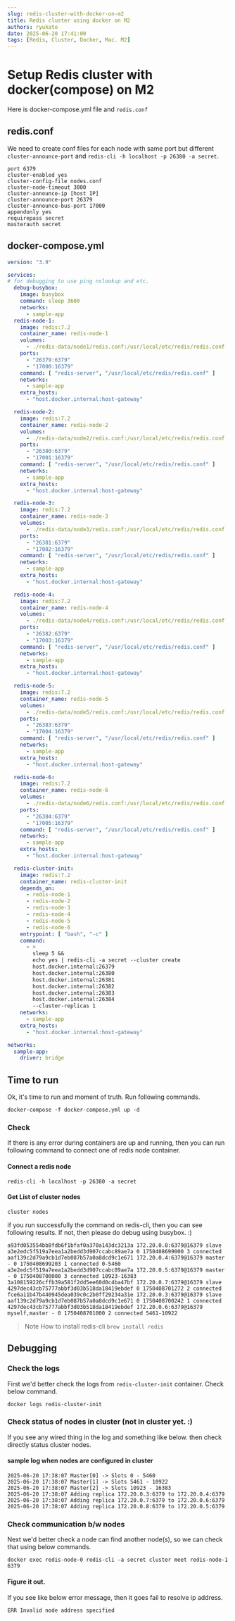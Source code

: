 ```yaml
---
slug: redis-cluster-with-docker-on-m2 
title: Redis cluster using docker on M2 
authors: ryukato
date: 2025-06-20 17:41:00
tags: [Redis, Cluster, Docker, Mac. M2]
---
```


# Setup Redis cluster with docker(compose) on M2
Here is docker-compose.yml file and `redis.conf`

## redis.conf
We need to create conf files for each node with same port but different `cluster-announce-port` and `redis-cli -h localhost -p 26380 -a secret`.

```text
port 6379
cluster-enabled yes
cluster-config-file nodes.conf
cluster-node-timeout 3000
cluster-announce-ip [host IP]
cluster-announce-port 26379
cluster-announce-bus-port 17000
appendonly yes
requirepass secret
masterauth secret
```

## docker-compose.yml
```yml
version: "3.9"

services:
# for debugging to use ping nslookup and etc.
  debug-busybox:
    image: busybox
    command: sleep 3600
    networks:
      - sample-app
  redis-node-1:
    image: redis:7.2
    container_name: redis-node-1
    volumes:
      - ./redis-data/node1/redis.conf:/usr/local/etc/redis/redis.conf
    ports:
      - "26379:6379"
      - "17000:16379"
    command: [ "redis-server", "/usr/local/etc/redis/redis.conf" ]
    networks:
      - sample-app
    extra_hosts:
      - "host.docker.internal:host-gateway"

  redis-node-2:
    image: redis:7.2
    container_name: redis-node-2
    volumes:
      - ./redis-data/node2/redis.conf:/usr/local/etc/redis/redis.conf
    ports:
      - "26380:6379"
      - "17001:16379"
    command: [ "redis-server", "/usr/local/etc/redis/redis.conf" ]
    networks:
      - sample-app
    extra_hosts:
      - "host.docker.internal:host-gateway"

  redis-node-3:
    image: redis:7.2
    container_name: redis-node-3
    volumes:
      - ./redis-data/node3/redis.conf:/usr/local/etc/redis/redis.conf
    ports:
      - "26381:6379"
      - "17002:16379"
    command: [ "redis-server", "/usr/local/etc/redis/redis.conf" ]
    networks:
      - sample-app
    extra_hosts:
      - "host.docker.internal:host-gateway"

  redis-node-4:
    image: redis:7.2
    container_name: redis-node-4
    volumes:
      - ./redis-data/node4/redis.conf:/usr/local/etc/redis/redis.conf
    ports:
      - "26382:6379"
      - "17003:16379"
    command: [ "redis-server", "/usr/local/etc/redis/redis.conf" ]
    networks:
      - sample-app
    extra_hosts:
      - "host.docker.internal:host-gateway"

  redis-node-5:
    image: redis:7.2
    container_name: redis-node-5
    volumes:
      - ./redis-data/node5/redis.conf:/usr/local/etc/redis/redis.conf
    ports:
      - "26383:6379"
      - "17004:16379"
    command: [ "redis-server", "/usr/local/etc/redis/redis.conf" ]
    networks:
      - sample-app
    extra_hosts:
      - "host.docker.internal:host-gateway"

  redis-node-6:
    image: redis:7.2
    container_name: redis-node-6
    volumes:
      - ./redis-data/node6/redis.conf:/usr/local/etc/redis/redis.conf
    ports:
      - "26384:6379"
      - "17005:16379"
    command: [ "redis-server", "/usr/local/etc/redis/redis.conf" ]
    networks:
      - sample-app
    extra_hosts:
      - "host.docker.internal:host-gateway"

  redis-cluster-init:
    image: redis:7.2
    container_name: redis-cluster-init
    depends_on:
      - redis-node-1
      - redis-node-2
      - redis-node-3
      - redis-node-4
      - redis-node-5
      - redis-node-6
    entrypoint: [ "bash", "-c" ]
    command:
      - >
        sleep 5 &&
        echo yes | redis-cli -a secret --cluster create
        host.docker.internal:26379
        host.docker.internal:26380
        host.docker.internal:26381
        host.docker.internal:26382
        host.docker.internal:26383
        host.docker.internal:26384
        --cluster-replicas 1
    networks:
      - sample-app
    extra_hosts:
      - "host.docker.internal:host-gateway"

networks:
  sample-app:
    driver: bridge
```

## Time to run
Ok, it's time to run and moment of truth. Run following commands.

```shell
docker-compose -f docker-compose.yml up -d
```

### Check
If there is any error during containers are up and running, then you can run following command to connect one of redis node container.

#### Connect a redis node
```shell
redis-cli -h localhost -p 26380 -a secret
```

#### Get List of cluster nodes
```shell
cluster nodes
```

if you run successfully the command on redis-cli, then you can see following results. If not, then please do debug using busybox. :) 

```text
a93fd053554bb8fdb6f1bfaf0a370a143dc3213a 172.20.0.8:6379@16379 slave a3e2edc5f519a7eea1a2bedd3d907ccabc89ae7a 0 1750408699000 3 connected
aaf139c2d79a9cb1d7eb087b57a0a8dcd9c1e671 172.20.0.4:6379@16379 master - 0 1750408699203 1 connected 0-5460
a3e2edc5f519a7eea1a2bedd3d907ccabc89ae7a 172.20.0.5:6379@16379 master - 0 1750408700000 3 connected 10923-16383
3a108159226cffb39a581f2dd5ee60d0c4ba47bf 172.20.0.7:6379@16379 slave 4297dec43cb75777abbf3d03b518da18419ebdef 0 1750408701272 2 connected
fce6a11b47b440945dea039c0c2b0ff29234a31e 172.20.0.3:6379@16379 slave aaf139c2d79a9cb1d7eb087b57a0a8dcd9c1e671 0 1750408700242 1 connected
4297dec43cb75777abbf3d03b518da18419ebdef 172.20.0.6:6379@16379 myself,master - 0 1750408701000 2 connected 5461-10922
```

> Note
> How to install redis-cli
> `brew install redis`


## Debugging
### Check the logs
First we'd better check the logs from `redis-cluster-init` container. Check below command.

```shell
docker logs redis-cluster-init
```

### Check status of nodes in cluster (not in cluster yet. :)
If you see any wired thing in the log and something like below. then check directly status cluster nodes.

#### sample log when nodes are configured in cluster
```text
2025-06-20 17:38:07 Master[0] -> Slots 0 - 5460
2025-06-20 17:38:07 Master[1] -> Slots 5461 - 10922
2025-06-20 17:38:07 Master[2] -> Slots 10923 - 16383
2025-06-20 17:38:07 Adding replica 172.20.0.3:6379 to 172.20.0.4:6379
2025-06-20 17:38:07 Adding replica 172.20.0.7:6379 to 172.20.0.6:6379
2025-06-20 17:38:07 Adding replica 172.20.0.8:6379 to 172.20.0.5:6379
```

### Check communication b/w nodes
Next we'd better check a node can find another node(s), so we can check that using below commands.
```shell
docker exec redis-node-0 redis-cli -a secret cluster meet redis-node-1 6379
```

#### Figure it out.
If you see like below error message, then it goes fail to resolve ip address.

```text
ERR Invalid node address specified 
```